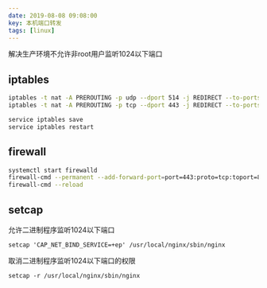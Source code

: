 ```yaml
---
date: 2019-08-08 09:08:00
key: 本机端口转发
tags: [linux]
---
```


解决生产环境不允许非root用户监听1024以下端口

## iptables

```bash
iptables -t nat -A PREROUTING -p udp --dport 514 -j REDIRECT --to-ports 1514
iptables -t nat -A PREROUTING -p tcp --dport 443 -j REDIRECT --to-ports 1443

service iptables save
service iptables restart
```

## firewall

```bash
systemctl start firewalld
firewall-cmd --permanent --add-forward-port=port=443:proto=tcp:toport=8085
firewall-cmd --reload
```

## setcap

允许二进制程序监听1024以下端口

`setcap 'CAP_NET_BIND_SERVICE=+ep' /usr/local/nginx/sbin/nginx`

取消二进制程序监听1024以下端口的权限

`setcap -r /usr/local/nginx/sbin/nginx`